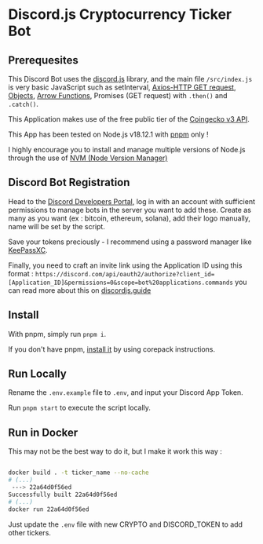 # Discord.js Cryptocurrency Ticker Bot

## Prerequesites

This Discord Bot uses the [discord.js](https://discord.js.org/#/) library, and the main file `/src/index.js` is very basic JavaScript such as setInterval, [Axios-HTTP GET request](https://axios-http.com/docs/example), [Objects](https://developer.mozilla.org/en-US/docs/Web/JavaScript/Reference/Global_Objects/Object), [Arrow Functions](https://developer.mozilla.org/en-US/docs/Web/JavaScript/Reference/Functions/Arrow_functions), Promises (GET request) with `.then()` and `.catch()`.

This Application makes use of the free public tier of the [Coingecko v3 API](https://www.coingecko.com/en/api).

This App has been tested on Node.js v18.12.1 with [pnpm](https://pnpm.io/) only !

I highly encourage you to install and manage multiple versions of Node.js through the use of [NVM (Node Version Manager)](https://github.com/nvm-sh)

## Discord Bot Registration

Head to the [Discord Developers Portal](https://discord.com/developers), log in with an account with sufficient permissions to manage bots in the server you want to add these. Create as many as you want (ex : bitcoin, ethereum, solana), add their logo manually, name will be set by the script.

Save your tokens preciously - I recommend using a password manager like [KeePassXC](https://keepassxc.org/).

Finally, you need to craft an invite link using the Application ID using this format : `https://discord.com/api/oauth2/authorize?client_id=[Application_ID]&permissions=0&scope=bot%20applications.commands` you can read more about this on [discordjs.guide](https://discordjs.guide/preparations/adding-your-bot-to-servers.html#bot-invite-links)

## Install

With pnpm, simply run `pnpm i`.

If you don't have pnpm, [install it](https://pnpm.io/installation) by using corepack instructions.

## Run Locally

Rename the `.env.example` file to `.env`, and input your Discord App Token.

Run `pnpm start` to execute the script locally.

## Run in Docker

This may not be the best way to do it, but I make it work this way :

```bash

docker build . -t ticker_name --no-cache
# (...)
 ---> 22a64d0f56ed
Successfully built 22a64d0f56ed
# (...)
docker run 22a64d0f56ed

```

Just update the `.env` file with new CRYPTO and DISCORD_TOKEN to add other tickers.
